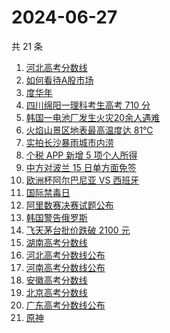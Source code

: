 # 2024-06-27

共 21 条

<!-- BEGIN ZHIHUSEARCH -->
<!-- 最后更新时间 Thu Jun 27 2024 16:04:33 GMT+0800 (China Standard Time) -->
1. [河北高考分数线](https://www.zhihu.com/search?q=河北高考分数线)
1. [如何看待A股市场](https://www.zhihu.com/search?q=如何看待A股市场)
1. [度华年](https://www.zhihu.com/search?q=度华年)
1. [四川绵阳一理科考生高考 710 分](https://www.zhihu.com/search?q=四川绵阳一理科考生高考%20710%20分)
1. [韩国一电池厂发生火灾20余人遇难](https://www.zhihu.com/search?q=韩国一电池厂发生火灾20余人遇难)
1. [火焰山景区地表最高温度达 81℃](https://www.zhihu.com/search?q=火焰山景区地表最高温度达%2081℃)
1. [实拍长沙暴雨城市内涝](https://www.zhihu.com/search?q=实拍长沙暴雨城市内涝)
1. [个税 APP 新增 5 项个人所得](https://www.zhihu.com/search?q=个税%20APP%20新增%205%20项个人所得)
1. [中方对波兰 15 日单方面免签](https://www.zhihu.com/search?q=中方对波兰%2015%20日单方面免签)
1. [欧洲杯阿尔巴尼亚 VS 西班牙](https://www.zhihu.com/search?q=欧洲杯阿尔巴尼亚%20VS%20西班牙)
1. [国际禁毒日](https://www.zhihu.com/search?q=国际禁毒日)
1. [阿里数赛决赛试题公布](https://www.zhihu.com/search?q=阿里数赛决赛试题公布)
1. [韩国警告俄罗斯](https://www.zhihu.com/search?q=韩国警告俄罗斯)
1. [飞天茅台批价跌破 2100 元](https://www.zhihu.com/search?q=飞天茅台批价跌破%202100%20元)
1. [湖南高考分数线](https://www.zhihu.com/search?q=湖南高考分数线)
1. [河北高考分数线公布](https://www.zhihu.com/search?q=河北高考分数线公布)
1. [河南高考分数线公布](https://www.zhihu.com/search?q=河南高考分数线公布)
1. [安徽高考分数线](https://www.zhihu.com/search?q=安徽高考分数线)
1. [北京高考分数线](https://www.zhihu.com/search?q=北京高考分数线)
1. [广东高考分数线公布](https://www.zhihu.com/search?q=广东高考分数线公布)
1. [原神](https://www.zhihu.com/search?q=原神)
<!-- END ZHIHUSEARCH -->
